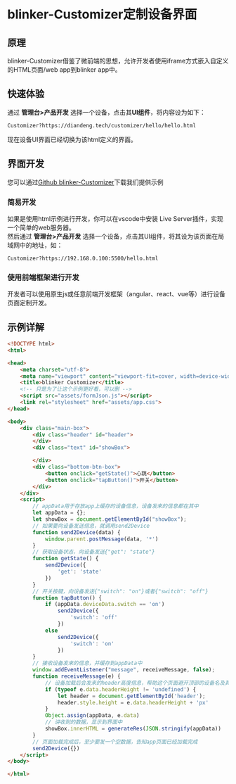 # blinker-Customizer定制设备界面  

## 原理

blinker-Customizer借鉴了微前端的思想，允许开发者使用iframe方式嵌入自定义的HTML页面/web app到blinker app中。

## 快速体验  

通过 **管理台>产品开发** 选择一个设备，点击其**UI组件**，将内容设为如下：

``` 
Customizer?https://diandeng.tech/customizer/hello/hello.html
```

现在设备UI界面已经切换为该html定义的界面。  

## 界面开发

您可以通过[Github blinker-Customizer](https://github.com/blinker-iot/blinker-customizer)下载我们提供示例  

### 简易开发

如果是使用html示例进行开发，你可以在vscode中安装 Live Server插件，实现一个简单的web服务器。  
然后通过 **管理台>产品开发** 选择一个设备，点击其UI组件，将其设为该页面在局域网中的地址，如：

``` 
Customizer?https://192.168.0.100:5500/hello.html
```

### 使用前端框架进行开发

开发者可以使用原生js或任意前端开发框架（angular、react、vue等）进行设备页面定制开发。

## 示例详解  

``` html
<!DOCTYPE html>
<html>

<head>
    <meta charset="utf-8">
    <meta name="viewport" content="viewport-fit=cover, width=device-width, initial-scale=1.0, minimum-scale=1.0, maximum-scale=1.0, user-scalable=no" />
    <title>blinker Customizer</title>
    <!-- 只是为了让这个示例更好看，可以删 -->
    <script src="assets/formJson.js"></script>
    <link rel="stylesheet" href="assets/app.css">
</head>

<body>
    <div class="main-box">
        <div class="header" id="header">
        </div>
        <div class="text" id="showBox">

        </div>
        <div class="bottom-btn-box">
            <button onclick="getState()">心跳</button>
            <button onclick="tapButton()">开关</button>
        </div>
    </div>
    <script>
        // appData用于存放app上缓存的设备信息，设备发来的信息都在其中
        let appData = {};
        let showBox = document.getElementById("showBox");
        // 如果要向设备发送信息，就调用send2Device
        function send2Device(data) {
            window.parent.postMessage(data, '*')
        }
        // 获取设备状态，向设备发送{"get": "state"}
        function getState() {
            send2Device({
                'get': 'state'
            })
        }
        // 开关按键，向设备发送{"switch": "on"}或者{"switch": "off"}
        function tapButton() {
            if (appData.deviceData.switch == 'on')
                send2Device({
                    'switch': 'off'
                })
            else
                send2Device({
                    'switch': 'on'
                })
        }
        // 接收设备发来的信息，并缓存到appData中
        window.addEventListener("message", receiveMessage, false);
        function receiveMessage(e) {
            // 设备加载后会发来的header高度信息，帮助这个页面避开顶部的设备名及其他按键。
            if (typeof e.data.headerHeight != 'undefined') {
                let header = document.getElementById('header');
                header.style.height = e.data.headerHeight + 'px'
            }
            Object.assign(appData, e.data)
            // 讲收到的数据，显示到界面中
            showBox.innerHTML = generateRes(JSON.stringify(appData))
        }
        // 页面加载完成后，至少要发一个空数据，告知app页面已经加载完成
        send2Device({})
    </script>
</body>

</html>
```


